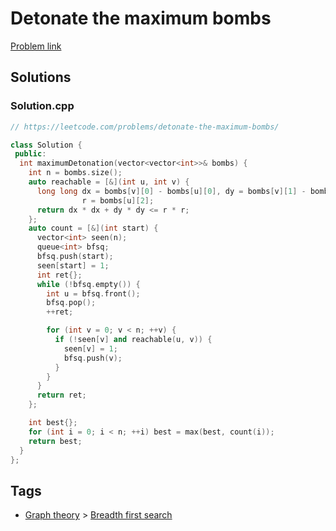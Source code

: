 # Detonate the maximum bombs

[Problem link](https://leetcode.com/problems/detonate-the-maximum-bombs/)

## Solutions


### Solution.cpp
```cpp
// https://leetcode.com/problems/detonate-the-maximum-bombs/

class Solution {
 public:
  int maximumDetonation(vector<vector<int>>& bombs) {
    int n = bombs.size();
    auto reachable = [&](int u, int v) {
      long long dx = bombs[v][0] - bombs[u][0], dy = bombs[v][1] - bombs[u][1],
                r = bombs[u][2];
      return dx * dx + dy * dy <= r * r;
    };
    auto count = [&](int start) {
      vector<int> seen(n);
      queue<int> bfsq;
      bfsq.push(start);
      seen[start] = 1;
      int ret{};
      while (!bfsq.empty()) {
        int u = bfsq.front();
        bfsq.pop();
        ++ret;

        for (int v = 0; v < n; ++v) {
          if (!seen[v] and reachable(u, v)) {
            seen[v] = 1;
            bfsq.push(v);
          }
        }
      }
      return ret;
    };

    int best{};
    for (int i = 0; i < n; ++i) best = max(best, count(i));
    return best;
  }
};
```
## Tags

* [Graph theory](/README.md#Graph_theory) > [Breadth first search](/README.md#Graph_theory-Breadth_first_search)
